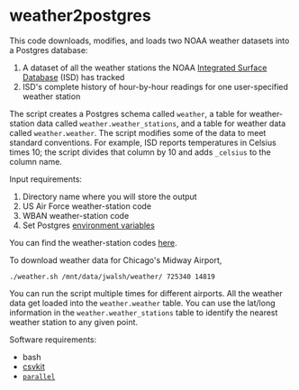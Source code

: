 # weather2postgres
This code downloads, modifies, and loads two NOAA weather datasets into a Postgres database:

1. A dataset of all the weather stations the NOAA [Integrated Surface Database](https://www.ncdc.noaa.gov/isd) (ISD) has tracked
2. ISD's complete history of hour-by-hour readings for one user-specified weather station

The script creates a Postgres schema called `weather`, a table for weather-station data called `weather.weather_stations`,
and a table for weather data called `weather.weather`. The script modifies some of the data to meet standard conventions. For example,
ISD reports temperatures in Celsius times 10; the script divides that column by 10 and adds `_celsius` to the column name.

Input requirements:

1. Directory name where you will store the output 
2. US Air Force weather-station code
3. WBAN weather-station code
4. Set Postgres [environment variables](https://www.postgresql.org/docs/9.5/static/libpq-envars.html)

You can find the weather-station codes [here](http://bit.ly/2kpCFcU).

To download weather data for Chicago's Midway Airport,
```
./weather.sh /mnt/data/jwalsh/weather/ 725340 14819
```

You can run the script multiple times for different airports. All the weather data get loaded into the `weather.weather` table. You can use the lat/long information in the `weather.weather_stations` table to identify the nearest weather station to any given point.

Software requirements:
* bash
* [csvkit](https://pypi.python.org/pypi/csvkit)
* [`parallel`](https://www.gnu.org/software/parallel/)
